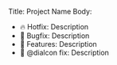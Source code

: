 Title: Project Name
Body:
- 🔥 Hotfix: Description
- 🐛 Bugfix: Description
- 🚀 Features: Description
- 💩 @dialcon fix: Description
